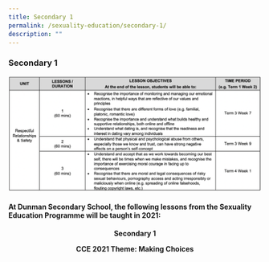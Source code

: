 ```yaml
---
title: Secondary 1
permalink: /sexuality-education/secondary-1/
description: ""
---
```

### Secondary 1

![](/images/Department%20Photos/Character%20and%20Citizenship/Sec1%202022.png)

#### At Dunman Secondary School, the following lessons from the Sexuality Education Programme will be taught in 2021:

<p style="text-align: center;"><b>Secondary 1</b></p>
<p style="text-align: center;"><b>CCE 2021 Theme: Making Choices</b></p>